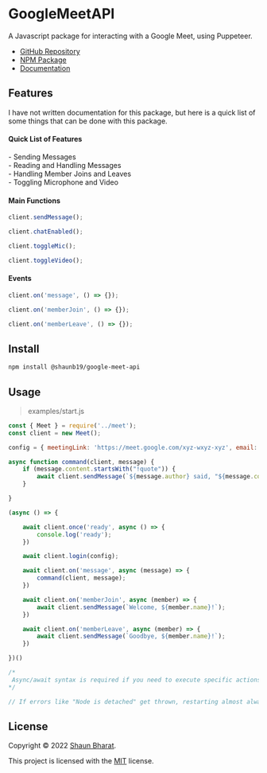 # GoogleMeetAPI
A Javascript package for interacting with a Google Meet, using Puppeteer.
 - [GitHub Repository](https://github.com/ShaunB56/GoogleMeetAPI)
 - [NPM Package](https://www.npmjs.com/package/@shaunb19/google-meet-api)
 - [Documentation](https://shaunb56.github.io/GoogleMeetAPI)

## Features

I have not written documentation for this package, but here is a quick list of some things that can be done with this package.

#### Quick List of Features

\- Sending Messages <br>
\- Reading and Handling Messages <br>
\- Handling Member Joins and Leaves <br>
\- Toggling Microphone and Video <br>

#### Main Functions

```javascript
client.sendMessage();

client.chatEnabled();

client.toggleMic();

client.toggleVideo();
```

#### Events

```javascript
client.on('message', () => {});

client.on('memberJoin', () => {});

client.on('memberLeave', () => {});
```

## Install

```bash
npm install @shaunb19/google-meet-api
```

## Usage

> examples/start.js

```javascript
const { Meet } = require('../meet');
const client = new Meet();

config = { meetingLink: 'https://meet.google.com/xyz-wxyz-xyz', email: '', pw: '' };

async function command(client, message) {
    if (message.content.startsWith("!quote")) {
        await client.sendMessage(`${message.author} said, "${message.content.replace("!quote ", "")}" at ${message.time}`);
    }

}

(async () => {

    await client.once('ready', async () => {
        console.log('ready');
    })

    await client.login(config);

    await client.on('message', async (message) => {
        command(client, message);
    })

    await client.on('memberJoin', async (member) => {
        await client.sendMessage(`Welcome, ${member.name}!`);
    })

    await client.on('memberLeave', async (member) => {
        await client.sendMessage(`Goodbye, ${member.name}!`);
    })

})()

/*
 Async/await syntax is required if you need to execute specific actions with Puppeteer or don't want to be limited to only the events already implemented.
*/

// If errors like "Node is detached" get thrown, restarting almost always fixes most errors
```

## License

Copyright © 2022 [Shaun Bharat](https://github.com/ShaunB56).

This project is licensed with the [MIT](https://github.com/ShaunB56/GoogleMeetAPI/blob/main/LICENSE) license.
